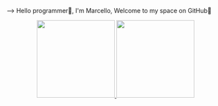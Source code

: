 
--> Hello programmer🙂, I'm Marcello, Welcome to my space on GitHub🎈
<div align="center">
  <a href="https://github.com/mfa07">
  <img height="180em" src="https://github-readme-stats.vercel.app/api?username=mfa07&show_icons=true&theme=dracula&include_all_commits=true&count_private=true"/>
  <img height="180em" src="https://github-readme-stats.vercel.app/api/top-langs/?username=mfa07&layout=compact&langs_count=7&theme=dracula"/>
</div>
